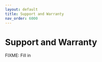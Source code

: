 ```yaml
---
layout: default
title: Support and Warranty
nav_order: 6000
---
```


# Support and Warranty

FIXME: Fill in
